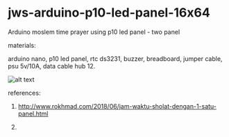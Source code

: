 # jws-arduino-p10-led-panel-16x64
Arduino moslem time prayer using p10 led panel - two panel

materials:

arduino nano, p10 led panel, rtc ds3231, buzzer, breadboard, jumper cable, psu 5v/10A, data cable hub 12.

![alt text](http://url/to/img.png)

references:

1. http://www.rokhmad.com/2018/06/jam-waktu-sholat-dengan-1-satu-panel.html

2.
